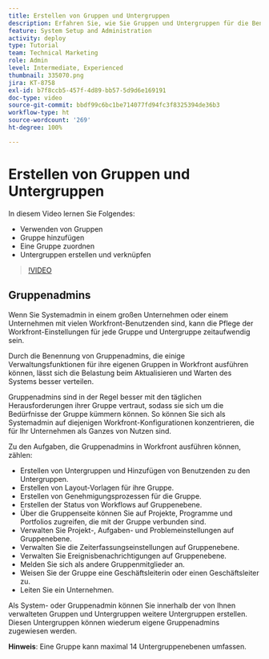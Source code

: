```yaml
---
title: Erstellen von Gruppen und Untergruppen
description: Erfahren Sie, wie Sie Gruppen und Untergruppen für die Benutzerorganisation und die Vergabe von Berechtigungen verwenden können. Erfahren Sie, wie Sie eine Gruppe und Untergruppen erstellen.
feature: System Setup and Administration
activity: deploy
type: Tutorial
team: Technical Marketing
role: Admin
level: Intermediate, Experienced
thumbnail: 335070.png
jira: KT-8758
exl-id: b7f8ccb5-457f-4d89-bb57-5d9d6e169191
doc-type: video
source-git-commit: bbdf99c6bc1be714077fd94fc3f8325394de36b3
workflow-type: ht
source-wordcount: '269'
ht-degree: 100%

---
```


# Erstellen von Gruppen und Untergruppen

In diesem Video lernen Sie Folgendes:

* Verwenden von Gruppen
* Gruppe hinzufügen
* Eine Gruppe zuordnen
* Untergruppen erstellen und verknüpfen

>[!VIDEO](https://video.tv.adobe.com/v/3432865/?quality=12&learn=on&enablevpops=1&captions=ger)

## Gruppenadmins

Wenn Sie Systemadmin in einem großen Unternehmen oder einem Unternehmen mit vielen Workfront-Benutzenden sind, kann die Pflege der Workfront-Einstellungen für jede Gruppe und Untergruppe zeitaufwendig sein.

Durch die Benennung von Gruppenadmins, die einige Verwaltungsfunktionen für ihre eigenen Gruppen in Workfront ausführen können, lässt sich die Belastung beim Aktualisieren und Warten des Systems besser verteilen.

Gruppenadmins sind in der Regel besser mit den täglichen Herausforderungen ihrer Gruppe vertraut, sodass sie sich um die Bedürfnisse der Gruppe kümmern können. So können Sie sich als Systemadmin auf diejenigen Workfront-Konfigurationen konzentrieren, die für Ihr Unternehmen als Ganzes von Nutzen sind.

Zu den Aufgaben, die Gruppenadmins in Workfront ausführen können, zählen:

* Erstellen von Untergruppen und Hinzufügen von Benutzenden zu den Untergruppen.
* Erstellen von Layout-Vorlagen für ihre Gruppe.
* Erstellen von Genehmigungsprozessen für die Gruppe.
* Erstellen der Status von Workflows auf Gruppenebene.
* Über die Gruppenseite können Sie auf Projekte, Programme und Portfolios zugreifen, die mit der Gruppe verbunden sind.
* Verwalten Sie Projekt-, Aufgaben- und Problemeinstellungen auf Gruppenebene.
* Verwalten Sie die Zeiterfassungseinstellungen auf Gruppenebene.
* Verwalten Sie Ereignisbenachrichtigungen auf Gruppenebene.
* Melden Sie sich als andere Gruppenmitglieder an.
* Weisen Sie der Gruppe eine Geschäftsleiterin oder einen Geschäftsleiter zu.
* Leiten Sie ein Unternehmen.

Als System- oder Gruppenadmin können Sie innerhalb der von Ihnen verwalteten Gruppen und Untergruppen weitere Untergruppen erstellen. Diesen Untergruppen können wiederum eigene Gruppenadmins zugewiesen werden.

**Hinweis**: Eine Gruppe kann maximal 14 Untergruppenebenen umfassen.
